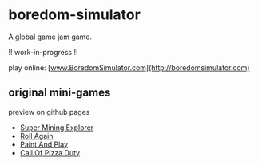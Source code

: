 # boredom-simulator
A global game jam game.

!! work-in-progress !!

play online: [www.BoredomSimulator.com](http://boredomsimulator.com)

## original mini-games

preview on github pages
* [Super Mining Explorer](http://myztiq.github.io/boredom-simulator/games/SuperMiningExplorer/)
* [Roll Again](http://myztiq.github.io/boredom-simulator/games/RollAgain/)
* [Paint And Play](http://myztiq.github.io/boredom-simulator/games/PaintAndPlay/)
* [Call Of Pizza Duty](http://myztiq.github.io/boredom-simulator/games/CallOfPizzaDuty/)


